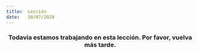 ```yaml
---
title:  Lección
date:   30/07/2020
---
```


### <center>Todavía estamos trabajando en esta lección. Por favor, vuelva más tarde.</center>